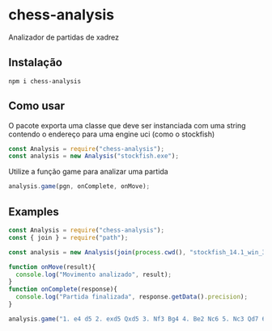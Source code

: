 # chess-analysis
Analizador de partidas de xadrez

## Instalação

```
npm i chess-analysis
```

## Como usar

O pacote exporta uma classe que deve ser instanciada com uma string contendo o endereço para uma engine uci (como o stockfish)

```js
const Analysis = require("chess-analysis");
const analysis = new Analysis("stockfish.exe");
```

Utilize a função game para analizar uma partida

```js
analysis.game(pgn, onComplete, onMove);
```

## Examples

```js
const Analysis = require("chess-analysis");
const { join } = require("path");

const analysis = new Analysis(join(process.cwd(), "stockfish_14.1_win_32bit.exe"));

function onMove(result){
  console.log("Movimento analizado", result);
}
function onComplete(response){
  console.log("Partida finalizada", response.getData().precision);
}

analysis.game("1. e4 d5 2. exd5 Qxd5 3. Nf3 Bg4 4. Be2 Nc6 5. Nc3 Qd7 6. h3 Bxf3 7. Bxf3 O-O-O 8. O-O Nd4 9. a4 Kb8 10. Nb5 Nxf3+ 11. Qxf3 a6 12. c4 e5 13. d4 exd4 14. Bf4 axb5 15. axb5 Bd6 16. Ra2 Qf5 17. Rfa1 Kc8 18. Qc6", onComplete, onMove);
